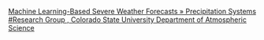 [Machine Learning-Based Severe Weather Forecasts » Precipitation Systems #Research Group , Colorado State University Department of Atmospheric Science](https://qi.tc/qi/113874)